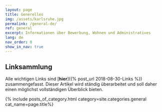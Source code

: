 ```yaml
---
layout: page
title: Generelles
img: /assets/karlsruhe.jpg
permalink: /general-de/
ref: general
excerpt: Informationen über Bewerbung, Wohnen und Administratives
lang: de
nav_order: 0
show_in_nav: true
---
```


## Linksammlung
Alle wichtigen Links sind [**hier**]({% post_url 2018-08-30-Links %}) zusammengefasst. Dieser Artikel wird ständig überarbeitet und soll daher
einen möglichst vollständigen Überblick bieten.


{% include posts_of_category.html category=site.categories.general cat_name=page.title%}

